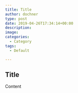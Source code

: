 ```yaml
---
title: Title
author: dochner
type: post
date: 2019-04-26T17:34:14+00:00
description:
image:
categories:
  - Category
tags:
  - Default

---
```


## Title

Content
